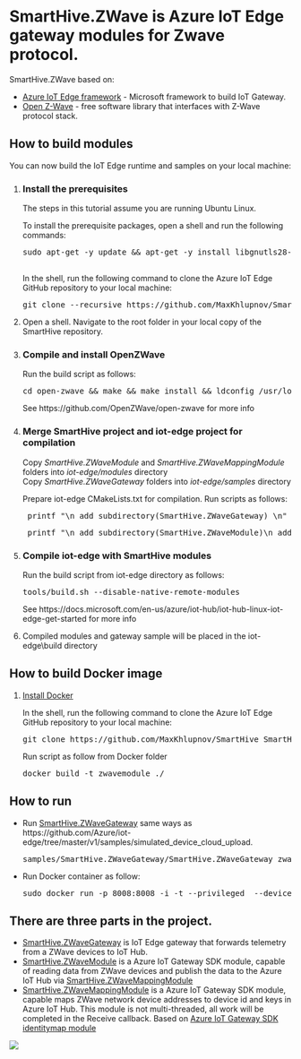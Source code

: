 # SmartHive.ZWave is Azure IoT Edge gateway modules for Zwave protocol.
<div>SmartHive.ZWave  based on:</div>
<ul>
<li><a href="https://github.com/Azure/iot-edge#azure-iot-edge">Azure IoT Edge framework</a> - Microsoft framework to build IoT Gateway.</li>
<li><a href="https://github.com/OpenZWave/open-zwave">Open Z-Wave</a> - free software library that interfaces with Z-Wave protocol stack.</li>
</ul>


<h2>How to build modules</h2>
<p>You can now build the IoT Edge runtime and samples on your local machine:</p>
<ol>
<li>
  <h3>Install the prerequisites</h3>
<p>The steps in this tutorial assume you are running Ubuntu Linux.</p>
<p>To install the prerequisite packages, open a shell and run the following commands:</p>
  <pre>sudo apt-get -y update && apt-get -y install libgnutls28-dev libgnutlsxx28 libudev-dev libyaml-dev curl build-essential libcurl4-openssl-dev git cmake make libssl-dev uuid-dev valgrind libglib2.0-dev libtool autoconf nano sudo
  </pre>
<p>In the shell, run the following command to clone the Azure IoT Edge GitHub repository to your local machine:</p>
  <pre>git clone --recursive https://github.com/MaxKhlupnov/SmartHive SmartHive</pre>
</li>
<li>Open a shell.
  Navigate to the root folder in your local copy of the SmartHive repository.
</li>
<li>
    <h3>Compile and install OpenZWave</h3>
    <p>Run the build script as follows:</p>
      <pre>cd open-zwave && make && make install && ldconfig /usr/local/lib64</pre>      
     <p>See https://github.com/OpenZWave/open-zwave for more info</p>
</li>
<li>
    <h3>Merge SmartHive project and iot-edge project for compilation</h3>
    <div>Copy <i>SmartHive.ZWaveModule</i> and <i>SmartHive.ZWaveMappingModule</i> folders into <i>iot-edge/modules</i> directory</div>
    <div>Copy <i>SmartHive.ZWaveGateway</i> folders into <i>iot-edge/samples</i> directory</div>
    <p>Prepare iot-edge CMakeLists.txt for compilation. Run scripts as follows:</p>
    <pre> printf "\n add_subdirectory(SmartHive.ZWaveGateway) \n" >> $HOME/src/iot-edge/samples/CMakeLists.txt</pre>
    <pre> printf "\n add_subdirectory(SmartHive.ZWaveModule)\n add_subdirectory(SmartHive.ZWaveMappingModule) \n" >> $HOME/src/iot-edge/modules/CMakeLists.txt</pre>
</li>
<li>
    <h3>Compile iot-edge with SmartHive modules</h3>
    <p>Run the build script from iot-edge directory as follows:</p>
      <pre>tools/build.sh --disable-native-remote-modules</pre>
      <p>See https://docs.microsoft.com/en-us/azure/iot-hub/iot-hub-linux-iot-edge-get-started for more info</p>           
</li>
<li>
    Compiled modules and gateway sample will be placed in the iot-edge\build directory
</li>

</ol>

<h2>How to build Docker image</h2>
<ol>
  <li><a href='https://docs.docker.com/engine/installation/'>Install Docker</a></li>
  <p>In the shell, run the following command to clone the Azure IoT Edge GitHub repository to your local machine:</p>
  <pre>git clone https://github.com/MaxKhlupnov/SmartHive SmartHive</pre>
  <p>Run script as follow from Docker folder</p>
  <pre>docker build -t zwavemodule ./</pre>
</ol>

<h2>How to run</h2>
<ul>
  <li>
  <p>Run <a href="SmartHive.ZWaveGateway">SmartHive.ZWaveGateway</a> same ways as https://github.com/Azure/iot-edge/tree/master/v1/samples/simulated_device_cloud_upload.</p>
  <pre>samples/SmartHive.ZWaveGateway/SmartHive.ZWaveGateway zwave_device_cloud_upload_&lt;your platform&gt;.json</pre>
  </li>
  <li>
  <p>Run Docker container as follow:</p>
  <pre>sudo docker run -p 8008:8008 -i -t --privileged  --device /dev/ttyACM0 openzwave/openzwave-control-panel /bin/bash</pre>
  </li>
</ul>

<h2>There are three parts in the project. </h2>
<ul>
  <li><a href="SmartHive.ZWaveGateway">SmartHive.ZWaveGateway</a> is IoT Edge gateway that forwards telemetry from a ZWave devices to IoT Hub.</li>
  <li><a href="SmartHive.ZWaveModule">SmartHive.ZWaveModule</a> is a Azure IoT Gateway SDK module, capable of reading data from ZWave devices and publish the data to the Azure IoT Hub via <a href="SmartHive.ZWaveMappingModule">SmartHive.ZWaveMappingModule</a></li>
  <li><a href="SmartHive.ZWaveMappingModule">SmartHive.ZWaveMappingModule</a> is a Azure IoT Gateway SDK module, capable maps ZWave network device addresses to device id and keys in Azure IoT Hub. 
  This module is not multi-threaded, all work will be completed in the Receive callback. Based on <a href="https://github.com/Azure/iot-edge/tree/master/modules/identitymap">Azure IoT Gateway SDK identitymap module</a></li>
</ul>
<img src="https://raw.githubusercontent.com/MaxKhlupnov/SmartHive/master/Docs/Images/Architecture.PNG"/>
